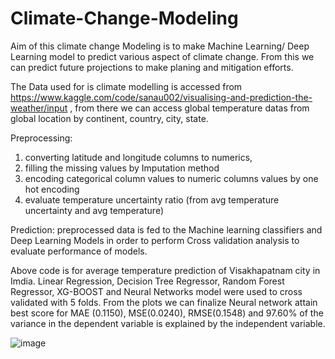 # Climate-Change-Modeling

Aim of this climate change Modeling is to make Machine Learning/ Deep Learning model to predict various aspect of climate change. From this we can predict future projections to make planing and mitigation efforts.

The Data used for is climate modelling is accessed from https://www.kaggle.com/code/sanau002/visualising-and-prediction-the-weather/input , from there we 
can access global temperature datas from global location by continent, country, city, state.


Preprocessing:
1. converting latitude and longitude columns to numerics, 
2. filling the missing values by Imputation method
3. encoding categorical column values to numeric columns values by one hot encoding 
4. evaluate temperature uncertainty ratio (from avg temperature uncertainty  and avg temperature)


Prediction:
preprocessed data is fed to the Machine learning classifiers and Deep Learning Models in order 
to perform Cross validation analysis  to evaluate performance of models.

Above code is for average temperature prediction of Visakhapatnam city in Imdia. Linear Regression, Decision Tree Regressor, Random Forest Regressor, XG-BOOST and Neural Networks model were used to cross validated with 5 folds.
From the plots we can finalize Neural network attain best score for MAE (0.1150), MSE(0.0240), RMSE(0.1548) and 97.60%  of the variance in the dependent variable is explained by the independent variable.

![image](https://github.com/user-attachments/assets/a0de6d5a-3a40-455a-ab24-bda04ee7e85f)


